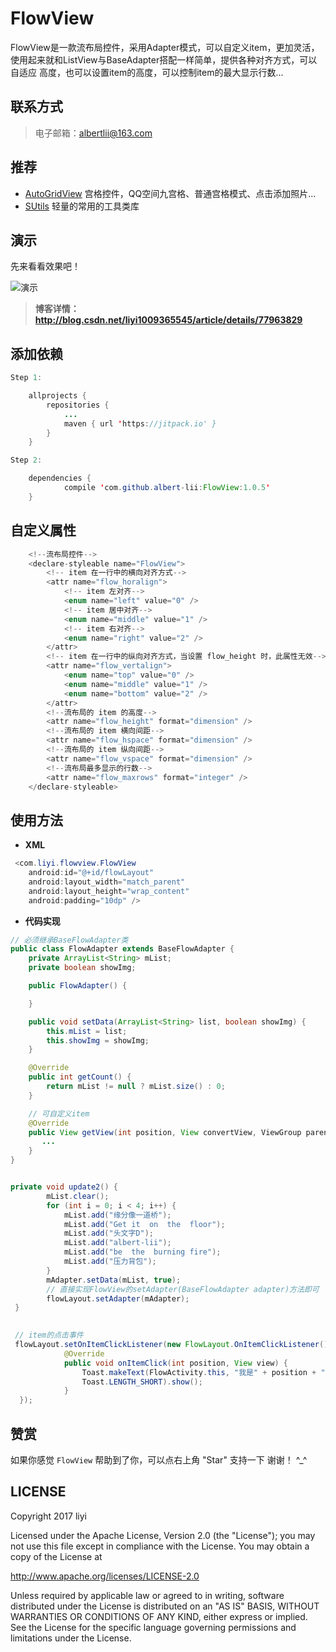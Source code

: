 # FlowView
FlowView是一款流布局控件，采用Adapter模式，可以自定义item，更加灵活，使用起来就和ListView与BaseAdapter搭配一样简单，提供各种对齐方式，可以自适应
高度，也可以设置item的高度，可以控制item的最大显示行数...

## 联系方式
> 电子邮箱：albertlii@163.com

## 推荐
- [AutoGridView](https://github.com/albert-lii/AutoGridView) 宫格控件，QQ空间九宫格、普通宫格模式、点击添加照片...
- [SUtils](https://github.com/albert-lii/SUtils) 轻量的常用的工具类库

## 演示
先来看看效果吧！  

![演示](https://github.com/albert-lii/FlowView/blob/master/screenshot/flowview.gif)  

> **博客详情：http://blog.csdn.net/liyi1009365545/article/details/77963829**

## 添加依赖
```Java
Step 1:

    allprojects {
        repositories {
            ...
            maven { url 'https://jitpack.io' }
        }
    }

Step 2:

    dependencies {
            compile 'com.github.albert-lii:FlowView:1.0.5'
    }
```

## 自定义属性
```Java
    <!--流布局控件-->
    <declare-styleable name="FlowView">
        <!-- item 在一行中的横向对齐方式-->
        <attr name="flow_horalign">
            <!-- item 左对齐-->
            <enum name="left" value="0" />
            <!-- item 居中对齐-->
            <enum name="middle" value="1" />
            <!-- item 右对齐-->
            <enum name="right" value="2" />
        </attr>
        <!-- item 在一行中的纵向对齐方式，当设置 flow_height 时，此属性无效-->
        <attr name="flow_vertalign">
            <enum name="top" value="0" />
            <enum name="middle" value="1" />
            <enum name="bottom" value="2" />
        </attr>
        <!--流布局的 item 的高度-->
        <attr name="flow_height" format="dimension" />
        <!--流布局的 item 横向间距-->
        <attr name="flow_hspace" format="dimension" />
        <!--流布局的 item 纵向间距-->
        <attr name="flow_vspace" format="dimension" />
        <!--流布局最多显示的行数-->
        <attr name="flow_maxrows" format="integer" />
    </declare-styleable>
```

## 使用方法
- **XML**
```Java
 <com.liyi.flowview.FlowView
    android:id="@+id/flowLayout"
    android:layout_width="match_parent"
    android:layout_height="wrap_content"
    android:padding="10dp" />
```

- **代码实现**
```Java
// 必须继承BaseFlowAdapter类
public class FlowAdapter extends BaseFlowAdapter {
    private ArrayList<String> mList;
    private boolean showImg;

    public FlowAdapter() {

    }

    public void setData(ArrayList<String> list, boolean showImg) {
        this.mList = list;
        this.showImg = showImg;
    }

    @Override
    public int getCount() {
        return mList != null ? mList.size() : 0;
    }

    // 可自定义item
    @Override
    public View getView(int position, View convertView, ViewGroup parent) {
       ...
    }
}


private void update2() {
        mList.clear();
        for (int i = 0; i < 4; i++) {
            mList.add("缘分像一道桥");
            mList.add("Get it  on  the  floor");
            mList.add("头文字D");
            mList.add("albert-lii");
            mList.add("be  the  burning fire");
            mList.add("压力背包");
        }
        mAdapter.setData(mList, true);
        // 直接实现FlowView的setAdapter(BaseFlowAdapter adapter)方法即可
        flowLayout.setAdapter(mAdapter);
 }
 

 // item的点击事件
 flowLayout.setOnItemClickListener(new FlowLayout.OnItemClickListener() {
            @Override
            public void onItemClick(int position, View view) {
                Toast.makeText(FlowActivity.this, "我是" + position + "号",
                Toast.LENGTH_SHORT).show();
            }
  });
```

## 赞赏
如果你感觉 `FlowView` 帮助到了你，可以点右上角 "Star" 支持一下 谢谢！ ^_^

## LICENSE
Copyright 2017 liyi

Licensed under the Apache License, Version 2.0 (the "License");
you may not use this file except in compliance with the License.
You may obtain a copy of the License at

   http://www.apache.org/licenses/LICENSE-2.0

Unless required by applicable law or agreed to in writing, software
distributed under the License is distributed on an "AS IS" BASIS,
WITHOUT WARRANTIES OR CONDITIONS OF ANY KIND, either express or implied.
See the License for the specific language governing permissions and
limitations under the License.
